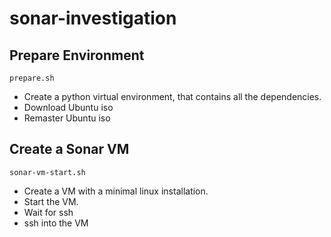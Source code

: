 # sonar-investigation

## Prepare Environment


    prepare.sh

- Create a python virtual environment, that contains all the dependencies.
- Download Ubuntu iso
- Remaster Ubuntu iso

## Create a Sonar VM


    sonar-vm-start.sh

- Create a VM with a minimal linux installation.
- Start the VM.
- Wait for ssh
- ssh into the VM
